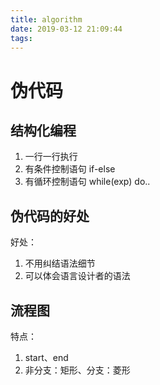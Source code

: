 ```yaml
---
title: algorithm
date: 2019-03-12 21:09:44
tags:
---
```


# 伪代码

## 结构化编程

1. 一行一行执行
2. 有条件控制语句 if-else
3. 有循环控制语句 while(exp) do..

## 伪代码的好处

好处：

1. 不用纠结语法细节
2. 可以体会语言设计者的语法

## 流程图

特点：

1. start、end
2. 非分支：矩形、分支：菱形

